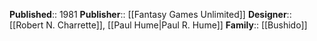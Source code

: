 **Published**:: 1981
**Publisher**:: [[Fantasy Games Unlimited]]
**Designer**:: [[Robert N. Charrette]], [[Paul Hume|Paul R. Hume]]
**Family**:: [[Bushido]]



